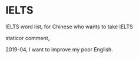 IELTS
=====

IELTS word list, for Chinese who wants to take IELTS


staticor comment, 

2019-04, I want to improve my poor English.


